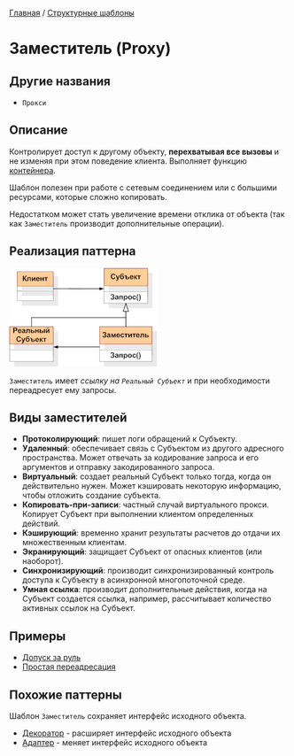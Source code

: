 [Главная](../..) / [Структурные шаблоны](..)

# Заместитель (Proxy)

## Другие названия

* `Прокси`

## Описание

Контролирует доступ к другому объекту, **перехватывая все вызовы** и не изменяя при этом поведение клиента. Выполняет функцию [контейнера](https://ru.wikipedia.org/wiki/%D0%9A%D0%BE%D0%BD%D1%82%D0%B5%D0%B9%D0%BD%D0%B5%D1%80_(%D0%BF%D1%80%D0%BE%D0%B3%D1%80%D0%B0%D0%BC%D0%BC%D0%B8%D1%80%D0%BE%D0%B2%D0%B0%D0%BD%D0%B8%D0%B5)).

Шаблон полезен при работе с сетевым соединением или с большими ресурсами, которые сложно копировать.

Недостатком может стать увеличение времени отклика от объекта (так как `Заместитель` производит дополнительные операции).


## Реализация паттерна

![Схема паттерна Заместитель](./scheme/scheme.gif)

`Заместитель` имеет *ссылку на `Реальный Субъект`* и при необходимости переадресует ему запросы.

## Виды заместителей

* **Протоколирующий**: пишет логи обращений к Субъекту.
* **Удаленный**: обеспечивает связь с Субъектом из другого адресного пространства. Может отвечать за кодирование запроса и его аргументов и отправку закодированного запроса.
* **Виртуальный**: создает реальный Субъект только тогда, когда он действительно нужен. Может кэшировать некоторую информацию, чтобы отложить создание субъекта.
* **Копировать-при-записи**: частный случай виртуального прокси. Копирует Субъект при выполнении клиентом определенных действий.
* **Кэширующий**: временно хранит результаты расчетов до отдачи их множественным клиентам.
* **Экранирующий**: защищает Субъект от опасных клиентов (или наоборот).
* **Синхронизирующий**: производит синхронизированный контроль доступа к Субъекту в асинхронной многопоточной среде.
* **Умная ссылка**: производит дополнительные действия, когда на Субъект создается ссылка, например, рассчитывает количество активных ссылок на Субъект.

## Примеры

* [Допуск за руль](./car)
* [Простая переадресация](./math)

## Похожие паттерны

Шаблон `Заместитель` сохраняет интерфейс исходного объекта.

* [Декоратор](../decorator) - расширяет интерфейс исходного объекта
* [Адаптер](../adapter) - меняет интерфейс исходного объекта
